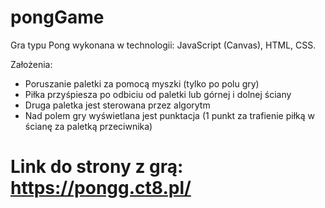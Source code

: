 # pongGame
Gra typu Pong wykonana w technologii: JavaScript (Canvas), HTML, CSS.

Założenia:
- Poruszanie paletki za pomocą myszki (tylko po polu gry)
- Piłka przyśpiesza po odbiciu od paletki lub górnej i dolnej ściany
- Druga paletka jest sterowana przez algorytm
- Nad polem gry wyświetlana jest punktacja (1 punkt za trafienie piłką w ścianę za paletką przeciwnika)
# Link do strony z grą: https://pongg.ct8.pl/
